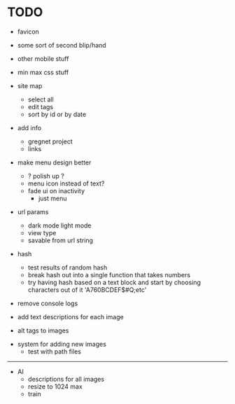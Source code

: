 # TODO
- favicon
- some sort of second blip/hand

- other mobile stuff
- min max css stuff

- site map
    - select all
    - edit tags
    - sort by id or by date
<!-- - add ui for selecting photos in sitemap and a way to output selected datas -->

- add info
    - gregnet project
    - links
- make menu design better
    - ? polish up ?
    - menu icon instead of text?
    <!-- - underline on link should also scale with text -->
    - fade ui on inactivity
        - just menu


- url params
    - dark mode light mode
    - view type
    - savable from url string

- hash
    - test results of random hash
    - break hash out into a single function that takes numbers
    - try having hash based on a text block and start by choosing characters out of it 'A760BCDEF$#Q;etc'

- remove console logs
- add text descriptions for each image
- alt tags to images

<!-- - add image dimensions to sitemap -->

<!-- - other views
    - not a circle
        - fill window
        - fit inside window -->

- system for adding new images
    <!-- - load multiple json from list and merge them -->
    <!-- - also load images based on which json they're from. json sets the base folder path -->
    - test with path files

<!-- - update and break out styles from main styles -->
<!-- - break apart js from lib and non page specific -->


<!-- - fix text size on phone if very narrow but tall -->




<!-- - tag 'lifestyle' images -->


-------------------------------------------

- AI
    - descriptions for all images
    - resize to 1024 max
    - train
